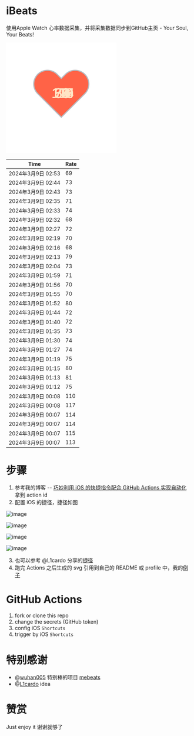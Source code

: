 # iBeats
使用Apple Watch 心率数据采集，并将采集数据同步到GitHub主页 - Your Soul, Your Beats!

![](./files/heart.svg)

<!--START_SECTION:my_heart_rate-->
| Time | Rate | 
 | ---- | ---- | 
| 2024年3月9日 02:53 | 69 |
| 2024年3月9日 02:44 | 73 |
| 2024年3月9日 02:43 | 73 |
| 2024年3月9日 02:35 | 71 |
| 2024年3月9日 02:33 | 74 |
| 2024年3月9日 02:32 | 68 |
| 2024年3月9日 02:27 | 72 |
| 2024年3月9日 02:19 | 70 |
| 2024年3月9日 02:16 | 68 |
| 2024年3月9日 02:13 | 79 |
| 2024年3月9日 02:04 | 73 |
| 2024年3月9日 01:59 | 71 |
| 2024年3月9日 01:56 | 70 |
| 2024年3月9日 01:55 | 70 |
| 2024年3月9日 01:52 | 80 |
| 2024年3月9日 01:44 | 72 |
| 2024年3月9日 01:40 | 72 |
| 2024年3月9日 01:35 | 73 |
| 2024年3月9日 01:30 | 74 |
| 2024年3月9日 01:27 | 74 |
| 2024年3月9日 01:19 | 75 |
| 2024年3月9日 01:15 | 80 |
| 2024年3月9日 01:13 | 81 |
| 2024年3月9日 01:12 | 75 |
| 2024年3月9日 00:08 | 110 |
| 2024年3月9日 00:08 | 117 |
| 2024年3月9日 00:07 | 114 |
| 2024年3月9日 00:07 | 114 |
| 2024年3月9日 00:07 | 115 |
| 2024年3月9日 00:07 | 113 |

<!--END_SECTION:my_heart_rate-->

# 步骤
1. 参考我的博客 -- [巧妙利用 iOS 的快捷指令配合 GitHub Actions 实现自动化](https://github.com/yihong0618/gitblog/issues/198) 拿到 action id
2. 配置 iOS 的捷径，捷径如图

![image](https://user-images.githubusercontent.com/15976103/122154218-0db0b480-ce97-11eb-93bb-5aec07c558dc.png)

![image](https://user-images.githubusercontent.com/15976103/122154236-186b4980-ce97-11eb-8e4b-70551a0391ae.png)

![image](https://user-images.githubusercontent.com/15976103/122154268-2d47dd00-ce97-11eb-902e-3acf292265a9.png)

![image](https://user-images.githubusercontent.com/15976103/122174055-fa144680-ceb4-11eb-9be2-3eb83cd516f7.png)

3. 也可以参考 @L1cardo 分享的[捷径](https://www.icloud.com/shortcuts/6ab6047b459c41ad822ad6b94b1c03d4)
4. 跑完 Actions 之后生成的 svg 引用到自己的 README 或 profile 中，我的[例子](https://github.com/yihong0618) 

# GitHub Actions

1. fork or clone this repo
2. change the secrets (GitHub token)
3. config iOS `Shortcuts` 
4. trigger by iOS `Shortcuts`

# 特别感谢
- @[wuhan005](https://github.com/wuhan005) 特别棒的项目 [mebeats](https://github.com/wuhan005/mebeats)
- @[L1cardo](https://github.com/L1cardo) idea

# 赞赏
Just enjoy it
谢谢就够了
